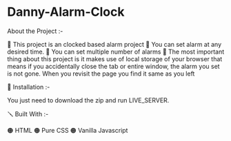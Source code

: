 # Danny-Alarm-Clock
About the Project :-

🔴 This project is an clocked based alarm project 
🔴 You can set alarm at any desired time. 
🔴 You can set multiple number of alarms
🔴 The most important thing about this project is it makes use of local storage of your browser that means if you accidentally close the tab or entire window, the alarm you set is not gone. When you revisit the page you find it same as you left 
 


📐 Installation :-

You just need to download the zip and run LIVE_SERVER.

🪛 Built With :-

🟠 HTML 
🟠 Pure CSS 
🟠 Vanilla Javascript

